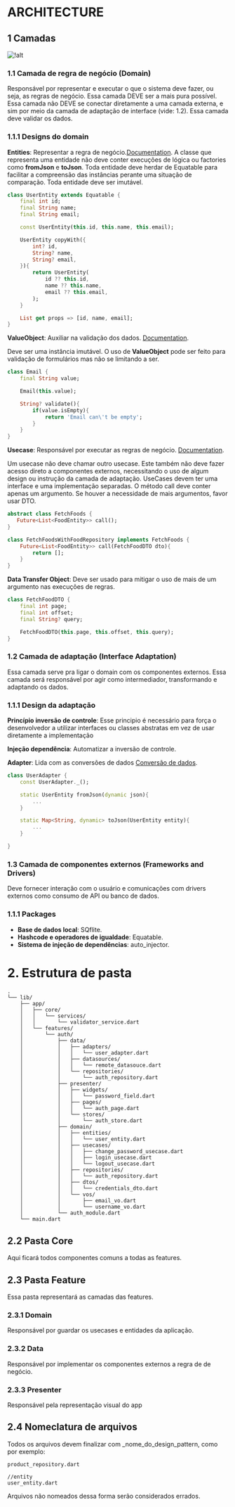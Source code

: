 # ARCHITECTURE

## 1 Camadas
![!alt](assets/docs/images/layers.png)

### 1.1 Camada de regra de negócio (Domain)
Responsável por representar e executar o que o sistema deve fazer, ou seja, as regras de negócio.
Essa camada DEVE ser a mais pura possível.
Essa camada não DEVE se conectar diretamente a uma camada externa, e sim por meio da camada de adaptação de interface (vide: 1.2).
Essa camada deve validar os dados.

### 1.1.1 Designs do domain

**Entities**: Representar a regra de negócio.[Documentation](https://www.codeproject.com/Articles/4293/The-Entity-Design-Pattern).
A classe que representa uma entidade não deve conter execuções de lógica ou factories como **fromJson** e **toJson**.
Toda entidade deve herdar de Equatable para facilitar a compreensão das instâncias perante uma situação de comparação.
Toda entidade deve ser imutável.

```dart
class UserEntity extends Equatable {
    final int id;
    final String name;
    final String email;

    const UserEntity(this.id, this.name, this.email);

    UserEntity copyWith({
        int? id,
        String? name,
        String? email,
    }){
        return UserEntity(
            id ?? this.id,
            name ?? this.name,
            email ?? this.email,
        );
    }

    List get props => [id, name, email];
}
```
**ValueObject**: Auxiliar na validação dos dados. [Documentation](https://medium.com/@lexitrainerph/deep-dive-into-the-value-object-pattern-in-c-basics-to-advanced-b058b49d8565#:~:text=Introduction,which%20have%20a%20distinct%20identity.).

Deve ser uma instância imutável.
O uso de **ValueObject** pode ser feito para validação de formulários mas não se limitando a ser.

```dart
class Email {
    final String value;

    Email(this.value);

    String? validate(){
        if(value.isEmpty){
            return 'Email can\'t be empty';
        }
    }
}
```


**Usecase**: Responsável por executar as regras de negócio. [Documentation](https://martinfowler.com/bliki/UseCase.html).

Um usecase não deve chamar outro usecase. Este também não deve fazer acesso direto a componentes externos, necessitando o uso de algum design ou instrução da camada de adaptação.
UseCases devem ter uma interface e uma implementação separadas.
O método call deve conter apenas um argumento. Se houver a necessidade de mais argumentos, favor usar DTO.

```dart
abstract class FetchFoods {
   Future<List<FoodEntity>> call();
}

class FetchFoodsWithFoodRepository implements FetchFoods {
    Future<List<FoodEntity>> call(FetchFoodDTO dto){
        return [];
    }
}
```

**Data Transfer Object**: Deve ser usado para mitigar o uso de mais de um argumento nas execuções de regras.

```dart
class FetchFoodDTO {
    final int page;
    final int offset;
    final String? query;

    FetchFoodDTO(this.page, this.offset, this.query);
}
```


### 1.2 Camada de adaptação (Interface Adaptation)
Essa camada serve pra ligar o domain com os componentes externos.
Essa camada será responsável por agir como intermediador, transformando e adaptando os dados.

### 1.1.1 Design da adaptação

**Princípio inversão de controle**: Esse principio é necessário para força o desenvolvedor a utilizar interfaces ou classes abstratas em vez de usar diretamente a implementação

**Injeção dependência**: Automatizar a inversão de controle.

**Adapter**: Lida com as conversões de dados [Conversão de dados](https://refactoring.guru/design-patterns/adapter).

```dart
class UserAdapter {
    const UserAdapter._();

    static UserEntity fromJson(dynamic json){
        ...
    }

    static Map<String, dynamic> toJson(UserEntity entity){
        ...
    }

}

```

### 1.3 Camada de componentes externos (Frameworks and Drivers)
Deve fornecer interação com o usuário e comunicações com drivers externos como consumo de API ou banco de dados.


### 1.1.1 Packages

- **Base de dados local**: SQflite.
- **Hashcode e operadores de igualdade**: Equatable.
- **Sistema de injeção de dependências**: auto_injector.


# 2. Estrutura de pasta

```
.
└── lib/
    ├── app/
    │   ├── core/
    │   │   └── services/
    │   │       └── validator_service.dart
    │   └── features/
    │       └── auth/
    │           ├── data/
    │           │   ├── adapters/
    │           │   │   └── user_adapter.dart
    │           │   ├── datasources/
    │           │   │   └── remote_datasouce.dart
    │           │   └── repositories/
    │           │       └── auth_repository.dart
    │           ├── presenter/
    │           │   ├── widgets/
    │           │   │   └── password_field.dart
    │           │   ├── pages/
    │           │   │   └── auth_page.dart
    │           │   └── stores/
    │           │       └── auth_store.dart
    │           ├── domain/
    │           │   ├── entities/
    │           │   │   └── user_entity.dart
    │           │   ├── usecases/
    │           │   │   ├── change_password_usecase.dart
    │           │   │   ├── login_usecase.dart
    │           │   │   └── logout_usecase.dart
    │           │   ├── repositories/
    │           │   │   └── auth_repository.dart
    │           │   ├── dtos/
    │           │   │   └── credentials_dto.dart
    │           │   └── vos/
    │           │       ├── email_vo.dart
    │           │       └── username_vo.dart
    │           └── auth_module.dart
    └── main.dart
```

## 2.2 Pasta Core

Aqui ficará todos componentes comuns a todas as features.

## 2.3 Pasta Feature

Essa pasta representará as camadas das features.

### 2.3.1 Domain

Responsável por guardar os usecases e entidades da aplicação.

### 2.3.2 Data

Responsável por implementar os componentes externos a regra de de negócio.

### 2.3.3 Presenter

Responsável pela representação visual do app

## 2.4 Nomeclatura de arquivos

Todos os arquivos devem finalizar com _nome_do_design_pattern, como por exemplo:

```
product_repository.dart

//entity
user_entity.dart

```
Arquivos não nomeados dessa forma serão considerados errados.